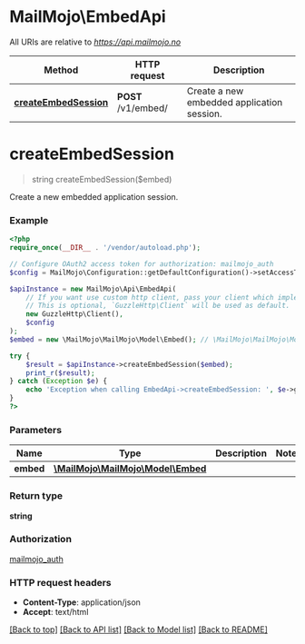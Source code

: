 # MailMojo\EmbedApi

All URIs are relative to *https://api.mailmojo.no*

Method | HTTP request | Description
------------- | ------------- | -------------
[**createEmbedSession**](EmbedApi.md#createEmbedSession) | **POST** /v1/embed/ | Create a new embedded application session.


# **createEmbedSession**
> string createEmbedSession($embed)

Create a new embedded application session.

### Example
```php
<?php
require_once(__DIR__ . '/vendor/autoload.php');

// Configure OAuth2 access token for authorization: mailmojo_auth
$config = MailMojo\Configuration::getDefaultConfiguration()->setAccessToken('YOUR_ACCESS_TOKEN');

$apiInstance = new MailMojo\Api\EmbedApi(
    // If you want use custom http client, pass your client which implements `GuzzleHttp\ClientInterface`.
    // This is optional, `GuzzleHttp\Client` will be used as default.
    new GuzzleHttp\Client(),
    $config
);
$embed = new \MailMojo\MailMojo\Model\Embed(); // \MailMojo\MailMojo\Model\Embed | 

try {
    $result = $apiInstance->createEmbedSession($embed);
    print_r($result);
} catch (Exception $e) {
    echo 'Exception when calling EmbedApi->createEmbedSession: ', $e->getMessage(), PHP_EOL;
}
?>
```

### Parameters

Name | Type | Description  | Notes
------------- | ------------- | ------------- | -------------
 **embed** | [**\MailMojo\MailMojo\Model\Embed**](../Model/Embed.md)|  |

### Return type

**string**

### Authorization

[mailmojo_auth](../../README.md#mailmojo_auth)

### HTTP request headers

 - **Content-Type**: application/json
 - **Accept**: text/html

[[Back to top]](#) [[Back to API list]](../../README.md#documentation-for-api-endpoints) [[Back to Model list]](../../README.md#documentation-for-models) [[Back to README]](../../README.md)

